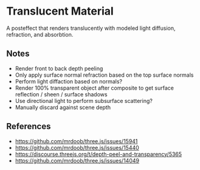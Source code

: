 # Translucent Material

A posteffect that renders translucently with modeled light diffusion, refraction, and absorbtion.

## Notes

- Render front to back depth peeling
- Only apply surface normal refraction based on the top surface normals
- Perform light diffaction based on normals?
- Render 100% transparent object after composite to get surface reflection / sheen / surface shadows
- Use directional light to perform subsurface scattering?
- Manually discard against scene depth

## References
- https://github.com/mrdoob/three.js/issues/15941
- https://github.com/mrdoob/three.js/issues/15440
- https://discourse.threejs.org/t/depth-peel-and-transparency/5365
- https://github.com/mrdoob/three.js/issues/14049
